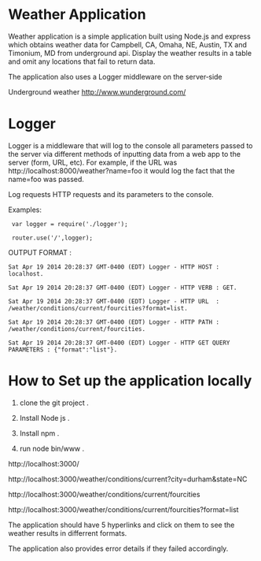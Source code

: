 # Weather Application 

  Weather application is a simple application built using Node.js and express which obtains weather data for Campbell, CA, Omaha, NE,
Austin, TX and Timonium, MD from underground api. Display the weather results in a table and omit any locations that fail to return data.

 The application also uses a Logger middleware on the server‐side

 Underground weather http://www.wunderground.com/


# Logger

 Logger is a middleware that will log to the console all parameters passed to the server via different
  methods of inputting data from a web app to the server (form, URL, etc). 
  For example, if the URL was http://localhost:8000/weather?name=foo it would log the fact that the name=foo was passed.

 Log requests HTTP requests and its parameters to the console.

  Examples:
     
     var logger = require('./logger');

     router.use('/',logger); 


  OUTPUT FORMAT :

    Sat Apr 19 2014 20:28:37 GMT-0400 (EDT) Logger - HTTP HOST : localhost.

    Sat Apr 19 2014 20:28:37 GMT-0400 (EDT) Logger - HTTP VERB : GET.

    Sat Apr 19 2014 20:28:37 GMT-0400 (EDT) Logger - HTTP URL  : /weather/conditions/current/fourcities?format=list.

    Sat Apr 19 2014 20:28:37 GMT-0400 (EDT) Logger - HTTP PATH : /weather/conditions/current/fourcities.

    Sat Apr 19 2014 20:28:37 GMT-0400 (EDT) Logger - HTTP GET QUERY PARAMETERS : {"format":"list"}.



# How to Set up the application locally

   1. clone the git project .

   2. Install Node js . 

   3. Install npm .

   4. run  node bin/www .


http://localhost:3000/

http://localhost:3000/weather/conditions/current?city=durham&state=NC

http://localhost:3000/weather/conditions/current/fourcities

http://localhost:3000/weather/conditions/current/fourcities?format=list


The application should have 5 hyperlinks and click on them to see the weather results in differrent formats.

The application also provides error details if they failed accordingly. 


